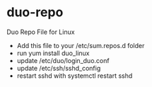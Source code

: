 # duo-repo
Duo Repo File for Linux
- Add this file to your /etc/sum.repos.d folder 
- run yum install duo_linux
- update /etc/duo/login_duo.conf
- update /etc/ssh/sshd_config
- restart sshd with systemctl restart sshd

